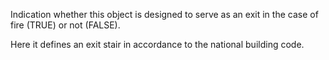 Indication whether this object is designed to serve as an exit in the case of fire (TRUE) or not (FALSE).

Here it defines an exit stair in accordance to the national building code.
